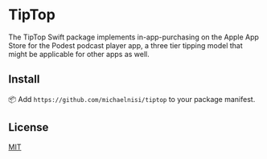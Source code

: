 # TipTop

The TipTop Swift package implements in-app-purchasing on the Apple App Store for the Podest podcast player app, a three tier tipping model that might be applicable for other apps as well.

## Install

📦 Add `https://github.com/michaelnisi/tiptop` to your package manifest.

## License

[MIT](https://raw.github.com/michaelnisi/tiptop/master/LICENSE)

